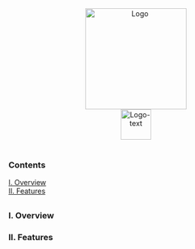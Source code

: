 <div align="center">
  <img src="https://github.com/user-attachments/assets/6b9a200d-e747-451e-8297-a6c58d62358c" alt="Logo" width="200" height="200"><br>
  <img src="https://github.com/user-attachments/assets/94e44077-bd58-4fa2-bb8a-941a8307db22" alt="Logo-text" height="60">
</div><br>

### Contents
[I. Overview]()<br>
[II. Features]()<br>

##

### I. Overview
### II. Features
